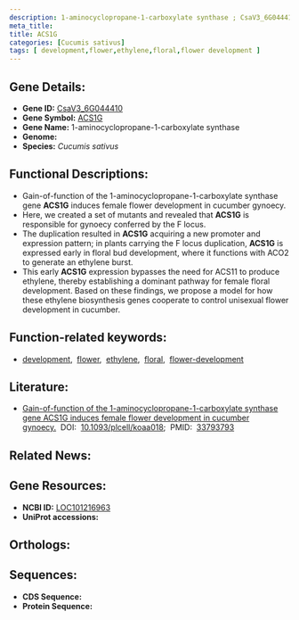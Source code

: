 ```yaml
---
description: 1-aminocyclopropane-1-carboxylate synthase ; CsaV3_6G044410 ; Cucumis sativus
meta_title:
title: ACS1G
categories: [Cucumis sativus]
tags: [ development,flower,ethylene,floral,flower development ]
---
```


## Gene Details:
- **Gene ID:** [CsaV3_6G044410]()
- **Gene Symbol:** <u>ACS1G</u>
- **Gene Name:** 1-aminocyclopropane-1-carboxylate synthase
- **Genome:** 
- **Species:** *Cucumis sativus*

## Functional Descriptions:
   - Gain-of-function of the 1-aminocyclopropane-1-carboxylate synthase gene **ACS1G** induces female flower development in cucumber gynoecy.
   - Here, we created a set of mutants and revealed that **ACS1G** is responsible for gynoecy conferred by the F locus.
   - The duplication resulted in **ACS1G** acquiring a new promoter and expression pattern; in plants carrying the F locus duplication, **ACS1G** is expressed early in floral bud development, where it functions with ACO2 to generate an ethylene burst.
   - This early **ACS1G** expression bypasses the need for ACS11 to produce ethylene, thereby establishing a dominant pathway for female floral development. Based on these findings, we propose a model for how these ethylene biosynthesis genes cooperate to control unisexual flower development in cucumber.

## Function-related keywords:
   - [development](/tags/development/),&nbsp;&nbsp;[flower](/tags/flower/),&nbsp;&nbsp;[ethylene](/tags/ethylene/),&nbsp;&nbsp;[floral](/tags/floral/),&nbsp;&nbsp;[flower-development](/tags/flower-development/)

## Literature:
   - [Gain-of-function of the 1-aminocyclopropane-1-carboxylate synthase gene ACS1G induces female flower development in cucumber gynoecy.](https://www.doi.org/10.1093/plcell/koaa018)&nbsp;&nbsp;DOI:&nbsp;&nbsp;[10.1093/plcell/koaa018](https://www.doi.org/10.1093/plcell/koaa018);&nbsp;&nbsp;PMID:&nbsp;&nbsp;[33793793](https://pubmed.ncbi.nlm.nih.gov/33793793/)

## Related News:

## Gene Resources:
- **NCBI ID:**  [LOC101216963](https://www.ncbi.nlm.nih.gov/search/all/?term=LOC101216963)
- **UniProt accessions:**  [](https://www.uniprot.org/uniprotkb//entry)

## Orthologs:

## Sequences:
- **CDS Sequence:**
- **Protein Sequence:**

